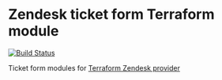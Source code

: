 # Zendesk ticket form Terraform module
[![Build Status](https://travis-ci.com/terraform-zendesk-modules/terraform-zendesk-ticket-form.svg?branch=master)](https://travis-ci.com/terraform-zendesk-modules/terraform-zendesk-ticket-form)

Ticket form modules for [Terraform Zendesk provider](https://github.com/nukosuke/terraform-provider-zendesk)
